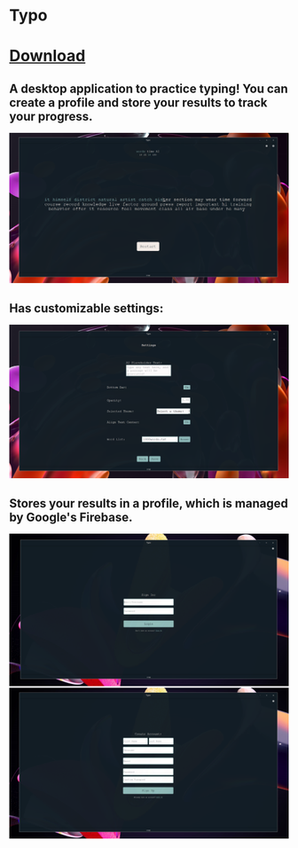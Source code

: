 # Typo

# [Download](https://github.com/santy81855/Typo/raw/main/Typo_Installer.exe)

## A desktop application to practice typing! You can create a profile and store your results to track your progress.
![Image](images/demo1.png)

## Has customizable settings:
![Image](images/demo2.png)

## Stores your results in a profile, which is managed by Google's Firebase.
![Image](images/demo3.png)
![Image](images/demo4.png)

